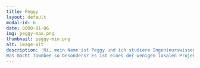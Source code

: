 ```yaml
---
title: Peggy
layout: default
modal-id: 6
date: 0000-01-06
img: peggy-max.png
thumbnail: peggy-min.png
alt: image-alt
description: 'Hi, mein Name ist Peggy und ich studiere Ingenieurswissenschaften an der TUM. Ich bin seit November 2017 Mitglied bei Townbee und mache seit diesem Semester auch noch die Projektleitung zusammen mit Katherin. 
Was macht Townbee so besonders? Es ist eines der wenigen lokalen Projekte von Enactus München. Townbee bietet eine Lösung für zwei Problematiken, die auf den ersten Blick keinen Bezug zueinander haben: Die Flüchtlingsproblematik und das Bienensterben. Genau diese Kombination ist das, was ich an Townbee so besonders toll finde.'
---
```

